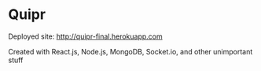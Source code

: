 # Quipr

Deployed site: http://quipr-final.herokuapp.com

Created with React.js, Node.js, MongoDB, Socket.io, and other unimportant stuff
